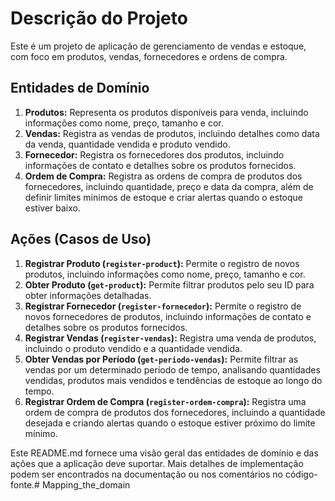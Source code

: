 # Descrição do Projeto

Este é um projeto de aplicação de gerenciamento de vendas e estoque, com foco em produtos, vendas, fornecedores e ordens de compra.

## Entidades de Domínio

1. **Produtos:** Representa os produtos disponíveis para venda, incluindo informações como nome, preço, tamanho e cor.
2. **Vendas:** Registra as vendas de produtos, incluindo detalhes como data da venda, quantidade vendida e produto vendido.
3. **Fornecedor:** Registra os fornecedores dos produtos, incluindo informações de contato e detalhes sobre os produtos fornecidos.
4. **Ordem de Compra:** Registra as ordens de compra de produtos dos fornecedores, incluindo quantidade, preço e data da compra, além de definir limites mínimos de estoque e criar alertas quando o estoque estiver baixo.

## Ações (Casos de Uso)

1. **Registrar Produto (`register-product`):** Permite o registro de novos produtos, incluindo informações como nome, preço, tamanho e cor.
2. **Obter Produto (`get-product`):** Permite filtrar produtos pelo seu ID para obter informações detalhadas.
3. **Registrar Fornecedor (`register-fornecedor`):** Permite o registro de novos fornecedores de produtos, incluindo informações de contato e detalhes sobre os produtos fornecidos.
4. **Registrar Vendas (`register-vendas`):** Registra uma venda de produtos, incluindo o produto vendido e a quantidade vendida.
5. **Obter Vendas por Período (`get-periodo-vendas`):** Permite filtrar as vendas por um determinado período de tempo, analisando quantidades vendidas, produtos mais vendidos e tendências de estoque ao longo do tempo.
6. **Registrar Ordem de Compra (`register-ordem-compra`):** Registra uma ordem de compra de produtos dos fornecedores, incluindo a quantidade desejada e criando alertas quando o estoque estiver próximo do limite mínimo.

Este README.md fornece uma visão geral das entidades de domínio e das ações que a aplicação deve suportar. Mais detalhes de implementação podem ser encontrados na documentação ou nos comentários no código-fonte.# Mapping_the_domain
